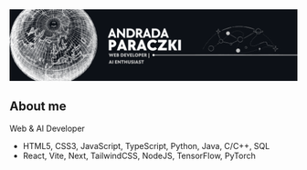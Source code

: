 <img src="https://github.com/Andrada31/Andrada31/blob/main/banner.png">

## About me

Web & AI Developer

- HTML5, CSS3, JavaScript, TypeScript, Python, Java, C/C++, SQL
- React, Vite, Next, TailwindCSS, NodeJS, TensorFlow, PyTorch
